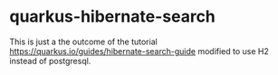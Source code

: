 # quarkus-hibernate-search
This is just a the outcome of the tutorial https://quarkus.io/guides/hibernate-search-guide modified to use H2 instead of postgresql.
